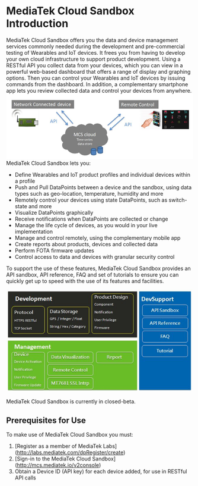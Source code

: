 # MediaTek Cloud Sandbox Introduction

MediaTek Cloud Sandbox offers you the data and device management services commonly needed during the development and pre-commercial testing of Wearables and IoT devices. It frees you from having to develop your own cloud infrastructure to support product development.
Using a RESTful API you collect data from your devices, which you can view in a powerful web-based dashboard that offers a range of display and graphing options. Then you can control your Wearables and IoT devices by issuing commands from the dashboard. In addition, a complementary smartphone app lets you review collected data and control your devices from anywhere.
![](https://raw.githubusercontent.com/Mediatek-Cloud/MCS/master/graphics/overview.JPG)
MediaTek Cloud Sandbox lets you:

- Define Wearables and IoT product profiles and individual devices within a profile
- Push and Pull DataPoints between a device and the sandbox, using data types such as geo-location, temperature, humidity and more
- Remotely control your devices using state DataPoints, such as switch-state and more
- Visualize DataPoints graphically
- Receive notifications when DataPoints are collected or change
- Manage the life cycle of devices, as you would in your live implementation
- Manage and control remotely, using the complementary mobile app
- Create reports about products, devices and collected data
- Perform FOTA firmware updates
- Control access to data and devices with granular security control

To support the use of these features, MediaTek Cloud Sandbox provides an API sandbox, API reference, FAQ and set of tutorials to ensure you can quickly get up to speed with the use of its features and facilities.


![](https://raw.githubusercontent.com/Mediatek-Cloud/MCS/master/graphics/SA-Comp.JPG)




MediaTek Cloud Sandbox is currently in closed-beta.




## Prerequisites for Use
To make use of MediaTek Cloud Sandbox you must:
1. [Register as a member of MediaTek Labs] (http://labs.mediatek.com/dpRegister/create)
2. [Sign-in to the MediaTek Cloud Sandbox] (http://mcs.mediatek.io/v2console)
3. Obtain a Device ID (API key) for each device added, for use in RESTful API calls
